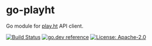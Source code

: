 # go-playht

Go module for [play.ht](https://docs.play.ht/reference/api-getting-started) API client.

[![Build Status](https://github.com/milosgajdos/go-playht/actions/workflows/ci.yaml/badge.svg?branch=main)](https://github.com/milosgajdos/go-playht/actions?query=workflow%3ACI)
[![go.dev reference](https://img.shields.io/badge/go.dev-reference-007d9c?logo=go&logoColor=white&style=flat-square)](https://pkg.go.dev/github.com/milosgajdos/go-playht)
[![License: Apache-2.0](https://img.shields.io/badge/License-Apache--2.0-blue.svg)](https://opensource.org/licenses/Apache-2.0)
